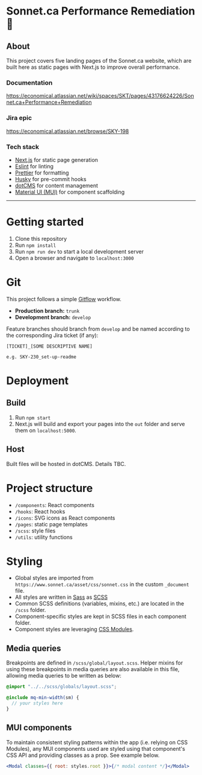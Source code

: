 # Sonnet.ca Performance Remediation 🚀

## About

This project covers five landing pages of the Sonnet.ca website, which are built here as static pages with Next.js to improve overall performance.

### Documentation

https://economical.atlassian.net/wiki/spaces/SKT/pages/43176624226/Sonnet.ca+Performance+Remediation

### Jira epic

https://economical.atlassian.net/browse/SKY-198

### Tech stack

- [Next.js](https://nextjs.org/) for static page generation
- [Eslint](https://eslint.org/) for linting
- [Prettier](https://prettier.io/) for formatting
- [Husky](https://github.com/typicode/husky) for pre-commit hooks
- [dotCMS](https://www.dotcms.com/) for content management
- [Material UI (MUI)](https://mui.com/material-ui) for component scaffolding

---

# Getting started

1. Clone this repository
1. Run `npm install`
1. Run `npm run dev` to start a local development server
1. Open a browser and navigate to `localhost:3000`

# Git

This project follows a simple [Gitflow](https://www.atlassian.com/git/tutorials/comparing-workflows/gitflow-workflow) workflow.

- **Production branch:** `trunk`
- **Development branch:** `develop`

Feature branches should branch from `develop` and be named according to the corresponding Jira ticket (if any):

```
[TICKET]_[SOME DESCRIPTIVE NAME]

e.g. SKY-230_set-up-readme
```

# Deployment

## Build

1. Run `npm start`
1. Next.js will build and export your pages into the `out` folder and serve them on `localhost:5000`.

## Host

Built files will be hosted in dotCMS. Details TBC.

# Project structure

- `/components`: React components
- `/hooks`: React hooks
- `/icons`: SVG icons as React components
- `/pages`: static page templates
- `/scss`: style files
- `/utils`: utility functions

# Styling

- Global styles are imported from `https://www.sonnet.ca/asset/css/sonnet.css` in the custom `_document` file.
- All styles are written in [Sass](https://sass-lang.com) as [SCSS](https://sass-lang.com/documentation/syntax#scss)
- Common SCSS definitions (variables, mixins, etc.) are located in the `/scss` folder.
- Component-specific styles are kept in SCSS files in each component folder.
- Component styles are leveraging [CSS Modules](https://github.com/css-modules/css-modules).

## Media queries

Breakpoints are defined in `/scss/global/layout.scss`. Helper mixins for using these breakpoints in media queries are also available in this file, allowing media queries to be written as below:

```scss
@import "../../scss/globals/layout.scss";

@include mq-min-width(sm) {
  // your styles here
}
```

## MUI components

To maintain consistent styling patterns within the app (i.e. relying on CSS Modules), any MUI components used are styled using that component's CSS API and providing classes as a prop. See example below.

```jsx
<Modal classes={{ root: styles.root }}>{/* modal content */}</Modal>
```
